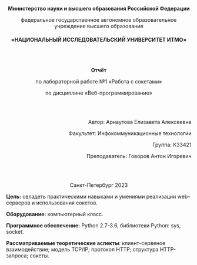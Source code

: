
**<p style="text-align: center;">Министерство науки и высшего образования Российской Федерации<p>**
<p style="text-align: center;">федеральное государственное автономное образовательное учреждение высшего образования</p>

<h4 style="text-align: center;">«НАЦИОНАЛЬНЫЙ ИССЛЕДОВАТЕЛЬСКИЙ УНИВЕРСИТЕТ ИТМО»</h4>

<br><br>

**<p style="text-align: center;">Отчёт</p>**
<p style="text-align: center;">по лабораторной работе №1 «Работа с сокетами»</p>
<p style="text-align: center;">по дисциплине «Веб-программирование»</p>

<br><br>

<p style="text-align: right;">Автор: Арнаутова Елизавета Алексеевна</p>
<p style="text-align: right;">Факультет: Инфокоммуникационные технологии</p>
<p style="text-align: right;">Группа: K33421</p>
<p style="text-align: right;">Преподаватель: Говоров Антон Игоревич</p>

<br><br>

<p style="text-align: center;">Санкт-Петербург 2023</p>

**Цель:** овладеть практическими навыками и умениями реализации web-серверов и
использования сокетов.

**Оборудование:** компьютерный класс.

**Программное обеспечение:** Python 2.7-3.6, библиотеки Python: sys, socket.

**Рассматриваемые теоретические аспекты**: клиент-сервеное взаимодействие; модель TCP/IP; протокол HTTP; структура HTTP-запроса; сокеты.